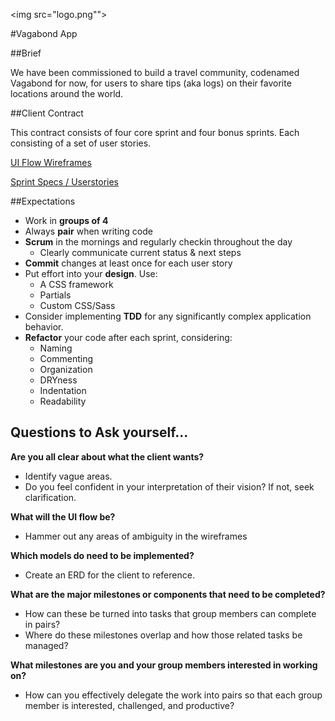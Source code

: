 <img src="logo.png"">

#Vagabond App

##Brief

We have been commissioned to build a travel community, codenamed Vagabond for now, for users to share tips (aka logs) on their favorite locations around the world.

##Client Contract

This contract consists of four core sprint and four bonus sprints. Each consisting of a set of user stories.

[UI Flow Wireframes](http://i.imgur.com/bKP70NW.jpg)

[Sprint Specs / Userstories](https://trello.com/b/dl7VicOR/project-vagabond)

##Expectations

* Work in **groups of 4**
* Always **pair** when writing code
* **Scrum** in the mornings and regularly checkin throughout the day
	* Clearly communicate current status & next steps
* **Commit** changes at least once for each user story
* Put effort into your **design**. Use:
	* A CSS framework
	* Partials
	* Custom CSS/Sass
* Consider implementing **TDD** for any significantly complex application behavior.
* **Refactor** your code after each sprint, considering:
	* Naming
	* Commenting
	* Organization
	* DRYness
	* Indentation
	* Readability

## Questions to Ask yourself...

**Are you all clear about what the client wants?**

  * Identify vague areas.
  * Do you feel confident in your interpretation of their vision? If not, seek clarification.

**What will the UI flow be?**

* Hammer out any areas of ambiguity in the wireframes

**Which models do need to be implemented?**

  * Create an ERD for the client to reference.

**What are the major milestones or components that need to be completed?**

  * How can these be turned into tasks that group members can complete in pairs?
  * Where do these milestones overlap and how those related tasks be managed?

**What milestones are you and your group members interested in working on?**

  * How can you effectively delegate the work into pairs so that each group member is interested, challenged, and productive?
